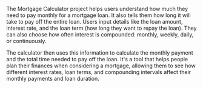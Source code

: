 The Mortgage Calculator project helps users understand how much they need to pay monthly for a mortgage loan. It also tells them how long it will take to pay off the entire loan. Users input details like the loan amount, interest rate, and the loan term (how long they want to repay the loan). They can also choose how often interest is compounded: monthly, weekly, daily, or continuously.

The calculator then uses this information to calculate the monthly payment and the total time needed to pay off the loan. It's a tool that helps people plan their finances when considering a mortgage, allowing them to see how different interest rates, loan terms, and compounding intervals affect their monthly payments and loan duration.